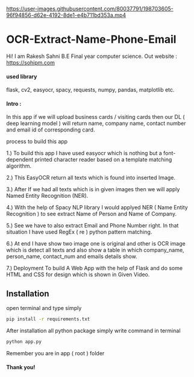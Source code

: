 

https://user-images.githubusercontent.com/80037791/198703605-96f94856-d62e-4192-8de1-e4b711bd353a.mp4

# OCR-Extract-Name-Phone-Email

Hi! I am Rakesh Sahni B.E Final year computer science.
Out website : https://sohipm.com

#### used library
flask, cv2, easyocr, spacy, requests, numpy, pandas, matplotlib etc.

#### Intro : 
In this app if we will upload  business cards / visiting cards then our DL ( deep learning model ) will return name, company name, contact number and email id of corresponding card. 

process to build this app

1.) To build this app I have used easyocr which is nothing but a font-dependent printed character reader based on a template matching algorithm.

2.) This EasyOCR return all texts which is found into inserted Image.

3.) After If we had all texts which is in given images then we will apply Named Entity Recognition (NER).

4.) With the help of Spacy NLP library I would applyed NER ( Name Entity Recognition ) to see extract Name of Person and Name of Company.

5.) See we have to also extract Email and Phone Number right. In that situation I have used RegEx ( re ) python pattern matching.

6.) At end I have show two image one is original and other is OCR image which is detect all texts and also show a table in which company_name, person_name, contact_num and emails details show.

7.) Deployment To build A Web App with the help of Flask and do some HTML and CSS for design which is shown in Given Video.

## Installation

open terminal and type simply

```bash
pip install -r requirements.txt
```

After installation all python package simply write command in terminal

```bash
python app.py
```
Remember you are in app ( root ) folder

#### Thank you!
